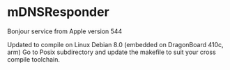 # mDNSResponder
Bonjour service from Apple version 544

Updated to compile on Linux Debian 8.0 (embedded on DragonBoard 410c, arm)
Go to Posix subdirectory and update the makefile to suit your cross compile toolchain. 

